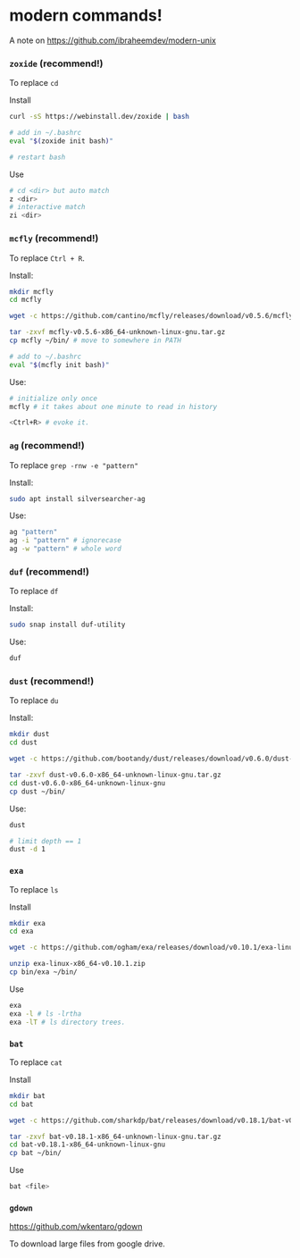 # modern commands!

A note on https://github.com/ibraheemdev/modern-unix



### `zoxide` (recommend!)

To replace `cd`

Install

```bash
curl -sS https://webinstall.dev/zoxide | bash

# add in ~/.bashrc
eval "$(zoxide init bash)"

# restart bash
```

Use

```bash
# cd <dir> but auto match
z <dir>
# interactive match
zi <dir>
```





### `mcfly`  (recommend!)

To replace `Ctrl + R`.

Install:

```bash
mkdir mcfly
cd mcfly

wget -c https://github.com/cantino/mcfly/releases/download/v0.5.6/mcfly-v0.5.6-x86_64-unknown-linux-gnu.tar.gz

tar -zxvf mcfly-v0.5.6-x86_64-unknown-linux-gnu.tar.gz
cp mcfly ~/bin/ # move to somewhere in PATH

# add to ~/.bashrc
eval "$(mcfly init bash)"
```

Use:

```bash
# initialize only once
mcfly # it takes about one minute to read in history

<Ctrl+R> # evoke it.
```





### `ag` (recommend!)

To replace `grep -rnw -e "pattern"`

Install:

```bash
sudo apt install silversearcher-ag
```

Use:

```bash
ag "pattern"
ag -i "pattern" # ignorecase
ag -w "pattern" # whole word
```





### `duf` (recommend!)

To replace `df`

Install:

```bash
sudo snap install duf-utility
```

Use:

```bash
duf
```





### `dust` (recommend!)

To replace `du`

Install:

```bash
mkdir dust
cd dust

wget -c https://github.com/bootandy/dust/releases/download/v0.6.0/dust-v0.6.0-x86_64-unknown-linux-gnu.tar.gz

tar -zxvf dust-v0.6.0-x86_64-unknown-linux-gnu.tar.gz
cd dust-v0.6.0-x86_64-unknown-linux-gnu
cp dust ~/bin/
```

Use:

```bash
dust

# limit depth == 1
dust -d 1
```





### `exa`

To replace `ls`

Install

```bash
mkdir exa
cd exa

wget -c https://github.com/ogham/exa/releases/download/v0.10.1/exa-linux-x86_64-v0.10.1.zip

unzip exa-linux-x86_64-v0.10.1.zip
cp bin/exa ~/bin/
```

Use

```bash
exa
exa -l # ls -lrtha
exa -lT # ls directory trees.

```



### `bat`

To replace `cat`

Install

```bash
mkdir bat
cd bat

wget -c https://github.com/sharkdp/bat/releases/download/v0.18.1/bat-v0.18.1-x86_64-unknown-linux-gnu.tar.gz

tar -zxvf bat-v0.18.1-x86_64-unknown-linux-gnu.tar.gz
cd bat-v0.18.1-x86_64-unknown-linux-gnu
cp bat ~/bin/
```

Use

```bash
bat <file>
```



### `gdown`

https://github.com/wkentaro/gdown

To download large files from google drive.
